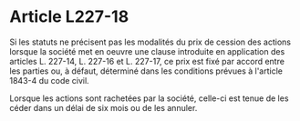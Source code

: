 # Article L227-18

Si les statuts ne précisent pas les modalités du prix de cession des actions lorsque la société met en oeuvre une clause introduite en application des articles L. 227-14, L. 227-16 et L. 227-17, ce prix est fixé par accord entre les parties ou, à défaut, déterminé dans les conditions prévues à l'article 1843-4 du code civil.

Lorsque les actions sont rachetées par la société, celle-ci est tenue de les céder dans un délai de six mois ou de les annuler.
